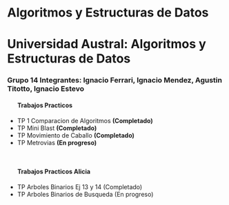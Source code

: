 # Algoritmos y Estructuras de Datos

<h1>Universidad Austral: Algoritmos y Estructuras de Datos</h1>

<h3>Grupo 14 Integrantes: Ignacio Ferrari, Ignacio Mendez, Agustin Titotto, Ignacio Estevo</h3>

<ul><b><h4>Trabajos Practicos</h4></b>
  <li>TP 1 Comparacion de Algoritmos <b>(Completado)</b></li>
  <li>TP Mini Blast <b>(Completado)</b></li>
  <li>TP Movimiento de Caballo <b>(Completado)</b></li>
  <li>TP Metrovias <b>(En progreso)</b></li></ul>
  <br>
  <ul><b><h4>Trabajos Practicos Alicia</h4></b>
    <li>TP Arboles Binarios Ej 13 y 14 (Completado)</li>
    <li>TP Arboles Binarios de Busqueda (En progreso)</li>
  </ul>
  

